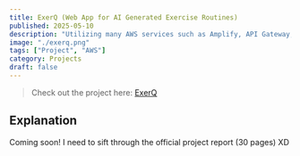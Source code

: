 ```yaml
---
title: ExerQ (Web App for AI Generated Exercise Routines)
published: 2025-05-10
description: "Utilizing many AWS services such as Amplify, API Gateway, Lambda, DynamoDB, and Bedrock."
image: "./exerq.png"
tags: ["Project", "AWS"]
category: Projects
draft: false
---
```


> Check out the project here: [ExerQ](https://main.d3iv8nh98y2vwl.amplifyapp.com/)

## Explanation
Coming soon! I need to sift through the official project report (30 pages) XD